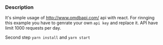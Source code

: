 ### Description
It's simple usage of http://www.omdbapi.com/ api with react. For rinnging this example you have to genrate your own `api key` and replace it. API have limit 1000 requests per day.

Second step `yarn install` and `yarn start`
